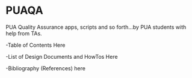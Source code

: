 # PUAQA
PUA Quality Assurance apps, scripts and so forth...by PUA students with help from TAs.


-Table of Contents Here


-List of Design Documents and HowTos Here


-Bibliography (References) here
